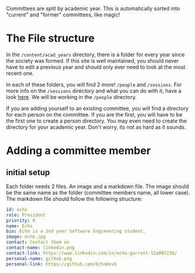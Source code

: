Committees are split by academic year. This is automatically sorted into "current" and "former" committees, like magic!

# The File structure

In the `/content/acad_years` directory, there is a folder for every year since the society was formed. If this site is well maintained, you should never have to edit a previous year and should only ever need to look at the most recent one.

In each of these folders, you will find 2 more! `/people` and `/sessions`. For more info on the `/sessions` directory and what you can do with it, have a look [here](../../How_To_Set_Up_Sessions/). We will be working in the `/people` directory. 

If you are adding yourself to an existing committee, you will find a directory for each person on the committee. If you are the first, you will have to be the first one to create a person directory. You may even need to create the directory for your academic year. Don't worry, its not as hard as it sounds.

# Adding a committee member

## initial setup

Each folder needs 2 files. An image and a markdown file. The image should be the same name as the folder (committee members name, all lower case). The markdown file should follow the following structure:


~~~ yaml
id: echo
role: President
priority: 0
name: Echo
bio: Echo is a 2nd year Software Engineering student.
image: echo.jpg
contact: Contact them on 
contact-name: linkedin.png 
contact-link: https://www.linkedin.com/in/echo-garratt-12a007236/
personal-name: github.png
personal-link: https://github.com/EchoDevG
~~~
